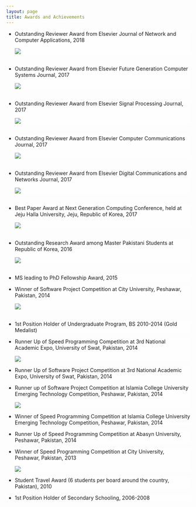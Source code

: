 ```yaml
---
layout: page
title: Awards and Achievements
---
```


<style type="text/css">
	li{

		background: #fefefe;
	}
  p{
    font-family:"Courier New", Courier, monospace  
    color:#000;

  }

</style>

<ul>

<li>
  <p>
    Outstanding Reviewer Award from Elsevier Journal of Network and Computer Applications, 2018
   </p>
   <img src="/public/pictures/Out_JNCA_2018.jpg">
 </li>

<br>

<li>
  <p>
    Outstanding Reviewer Award from Elsevier Future Generation Computer Systems Journal, 2017
   </p>
   <img src="/public/pictures/Out_FGCS_2017.jpg">
 </li>

<br>

<li>
  <p>
    Outstanding Reviewer Award from Elsevier Signal Processing Journal, 2017
   </p>
   <img src="/public/pictures/Out_SIGPROC_2017.jpg">
 </li>
 
<br>	

<li>
  <p>
    Outstanding Reviewer Award from Elsevier Computer Communications Journal, 2017
   </p>
   <img src="/public/pictures/Out_COMCOM_2017.jpg">
 </li>
 
<br>

<li>
  <p>
    Outstanding Reviewer Award from Elsevier Digital Communications and Networks Journal, 2017
   </p>
   <img src="/public/pictures/Out_DCN_2017.jpg">
 </li>
 
<br>	
 
<li>
  <p>
    Best Paper Award at Next Generation Computing Conference, held at Jeju Halla University, Jeju, Republic of Korea, 2017
   </p>
   <img src="/public/pictures/Best_Paper_Award_2017.jpeg">
 </li>

 <br>

 <li>
  <p>
    Outstanding Research Award among Master Pakistani Students at Republic of Korea, 2016
   </p>
   <img src="/public/pictures/DSC_0469.JPG">
 </li>

 <br>
 
  <li>
   <p>
     MS leading to PhD Fellowship Award, 2015
   </p>
  </li>

 <li>
  <p>
   Winner of Software Project Competition at City University, Peshawar, Pakistan, 2014
   </p>
   <img src="/public/pictures/winner_cityu_2014.jpg">
  </li>
  <br>
	
 <li>
  <p>1st Position Holder of Undergraduate Program, BS 2010-2014 (Gold Medalist)</p>	
 </li>	

  <li>
   <p>
    Runner Up of Speed Programming Competition at 3rd National Academic Expo, University of Swat, Pakistan, 2014
   </p>
    <img src="/public/pictures/swat_2014.jpg">
   </li>

 <li>
   <p>Runner Up of Software Project Competition at 3rd National Academic Expo, University of Swat, Pakistan, 2014</p>	
 </li>

  <li>
    <p>
      Runner up of Software Project Competition at Islamia College University Emerging Technology Competition, Peshawar, Pakistan, 2014	
    </p>
    <img src="/public/pictures/winner_icp_2014.jpg">
   </li>
	
   <li>
    <p>
      Winner of Speed Programming Competition at Islamia College University Emerging Technology Competition, Peshawar, Pakistan, 2014
    </p>	
    </li>
	
   <li>
     <p>Runner Up of Speed Programming Competition at Abasyn University, Peshawar, Pakistan, 2014</p>	
    </li>
	
   <li>
    <p>
     Winner of Speed Programming Competition at City University, Peshawar, Pakistan, 2013
     </p>
     <img src="/public/pictures/winner_2013.jpg">
   </li>
	
  <li>
   <p>Student Travel Award (6 students per board around the country, Pakistan), 2010</p>	
  </li>
	
  <li>
   <p>1st Position Holder of Secondary Schooling, 2006-2008</p>	
  </li>

</ul>


